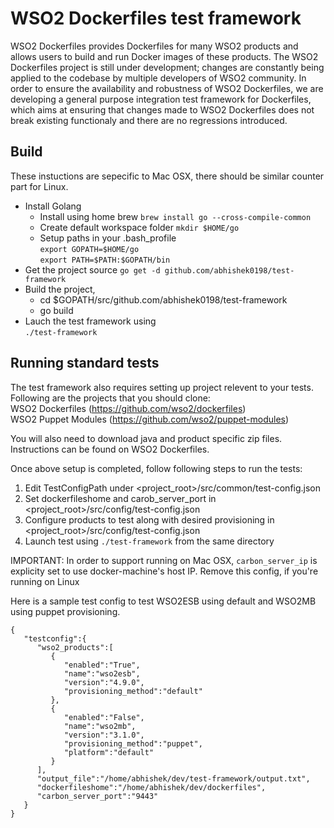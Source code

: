 # WSO2 Dockerfiles test framework

WSO2 Dockerfiles provides Dockerfiles for many WSO2 products and allows users to build and run Docker images of these products. The WSO2 Dockerfiles project is still under development; changes are constantly being applied to the codebase by multiple developers of WSO2 community. In order to ensure the availability and robustness of WSO2 Dockerfiles, we are developing a general purpose integration test framework for Dockerfiles, which aims at ensuring that changes made to WSO2 Dockerfiles does not break existing functionaly and there are no regressions introduced.

## Build 
These instuctions are sepecific to Mac OSX, there should be similar counter part for Linux.  
+ Install Golang
  * Install using home brew ` brew install go --cross-compile-common `
  * Create default workspace folder ` mkdir $HOME/go `
  * Setup paths in your .bash_profile  
     ` export GOPATH=$HOME/go `  
     ` export PATH=$PATH:$GOPATH/bin ` 
+ Get the project source
   ` go get -d github.com/abhishek0198/test-framework `
+ Build the project,  
  * cd $GOPATH/src/github.com/abhishek0198/test-framework  
  * go build
+ Lauch the test framework using  
  ` ./test-framework `

## Running standard tests
The test framework also requires setting up project relevent to your tests. Following are the projects that you should clone:  
WSO2 Dockerfiles (https://github.com/wso2/dockerfiles)  
WSO2 Puppet Modules (https://github.com/wso2/puppet-modules)  

You will also need to download java and product specific zip files. Instructions can be found on WSO2 Dockerfiles.  

Once above setup is completed, follow following steps to run the tests:  
1. Edit TestConfigPath under <project_root>/src/common/test-config.json  
2. Set dockerfileshome and carob_server_port in <project_root>/src/config/test-config.json  
3. Configure products to test along with desired provisioning in <project_root>/src/config/test-config.json  
4. Launch test using ```./test-framework``` from the same directory  

IMPORTANT: In order to support running on Mac OSX, `carbon_server_ip` is explicity set to use docker-machine's host IP. Remove this config, if you're running on Linux

Here is a sample test config to test WSO2ESB using default and WSO2MB using puppet provisioning.

```        
{
   "testconfig":{
      "wso2_products":[
         {
            "enabled":"True",
            "name":"wso2esb",
            "version":"4.9.0",
            "provisioning_method":"default"
         },
         {
            "enabled":"False",
            "name":"wso2mb",
            "version":"3.1.0",
            "provisioning_method":"puppet",
            "platform":"default"
         }
      ],
      "output_file":"/home/abhishek/dev/test-framework/output.txt",
      "dockerfileshome":"/home/abhishek/dev/dockerfiles",
      "carbon_server_port":"9443"
   }
}
```
